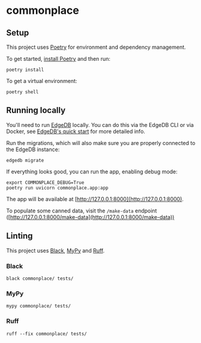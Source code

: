 # commonplace

## Setup

This project uses [Poetry] for environment and dependency management.

To get started, [install Poetry](https://python-poetry.org/docs/#installation) and then run:

```shell
poetry install
```

To get a virtual environment:

```shell
poetry shell
```

## Running locally

You'll need to run [EdgeDB] locally.
You can do this via the EdgeDB CLI or via Docker, see [EdgeDB's quick start](https://www.edgedb.com/docs/intro/quickstart) for more detailed info.

Run the migrations, which will also make sure you are properly connected to the EdgeDB instance:

```shell
edgedb migrate
```

If everything looks good, you can run the app, enabling debug mode:

```shell
export COMMONPLACE_DEBUG=True
poetry run uvicorn commonplace.app:app
```

The app will be available at [http://127.0.0.1:8000](http://127.0.0.1:8000).

To populate some canned data, visit the `/make-data` endpoint ([http://127.0.0.1:8000/make-data](http://127.0.0.1:8000/make-data))

## Linting

This project uses [Black], [MyPy] and [Ruff].

### Black

```shell
black commonplace/ tests/
```

### MyPy

```shell
mypy commonplace/ tests/
```

### Ruff

```shell
ruff --fix commonplace/ tests/
```

[EdgeDB]: https://www.edgedb.com/
[Black]: https://black.readthedocs.io/en/stable/
[Ruff]: https://beta.ruff.rs/docs/
[MyPy]: https://mypy-lang.org/
[Poetry]: https://python-poetry.org/
